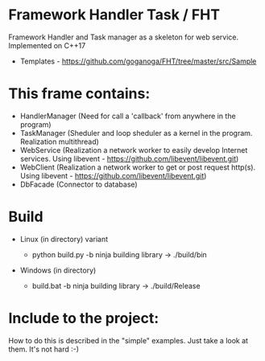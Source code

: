 # Framework Handler Task / FHT
Framework Handler and Task manager as a skeleton for web service. Implemented on C++17
- Templates - https://github.com/goganoga/FHT/tree/master/src/Sample

# This frame contains:
  - HandlerManager (Need for call a 'callback' from anywhere in the program)
  - TaskManager (Sheduler and loop sheduler as a kernel in the program. Realization multithread)
  - WebService (Realization a network worker to easily develop Internet services. Using libevent - https://github.com/libevent/libevent.git)
  - WebClient (Realization a network worker to get or post request http(s). Using libevent - https://github.com/libevent/libevent.git)
  - DbFacade (Connector to database)
# Build
- Linux (in directory) variant
   - python build.py -b ninja
 building library -> ./build/bin
 
- Windows (in directory)
   - build.bat -b ninja
 building library -> ./build/Release
 
# Include to the project:
How to do this is described in the "simple" examples.
Just take a look at them.
It's not hard :-)